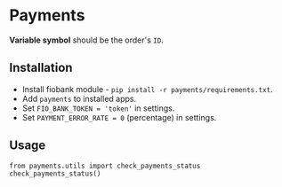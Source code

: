 # Payments

**Variable symbol** should be the order's `ID`.


## Installation

- Install fiobank module - `pip install -r payments/requirements.txt`.
- Add `payments` to installed apps.
- Set `FIO_BANK_TOKEN = 'token'` in settings.
- Set `PAYMENT_ERROR_RATE = 0` (percentage) in settings.


## Usage

    from payments.utils import check_payments_status
    check_payments_status()
